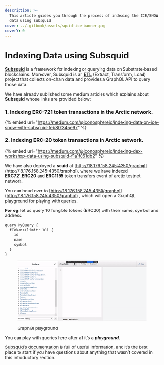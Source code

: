 ```yaml
---
description: >-
  This article guides you through the process of indexing the ICE/SNOW Network
  data using subsquid
cover: ../.gitbook/assets/squid-ice-banner.png
coverY: 0
---
```


# Indexing Data using Subsquid

[**Subsquid**](https://docs.subsquid.io/) is a framework for indexing or querying data on Substrate-based blockchains. Moreover, Subsquid is an [**ETL**](https://en.wikipedia.org/wiki/Extract,\_transform,\_load) (Extract, Transform, Load) project that collects on-chain data and provides a GraphQL API to query those data.

We have already published some medium articles which explains about **Subsquid** whose links are provided below:

### 1. Indexing ERC-721 token transactions in the Arctic network.

{% embed url="https://medium.com/@iconosphereio/indexing-data-on-ice-snow-with-subsquid-feb80f345e97" %}

### 2. Indexing ERC-20 token transactions in Arctic network.

{% embed url="https://medium.com/@iconosphereio/indexing-dex-workshop-data-using-subsquid-f1a1f061db2" %}

We have also deployed a **squid** at [http://18.176.158.245:4350/graphql](http://18.176.158.245:4350/graphql), where we have indexed **ERC721**,**ERC20** and **ERC1155** token transfers event of arctic testnet network.

You can head over to [http://18.176.158.245:4350/graphql](http://18.176.158.245:4350/graphql) , which will open a GraphQL playground for playing with queries.

**For eg**: let us query 10 fungible tokens (ERC20) with their name, symbol and address.

```
query MyQuery {
  fTokens(limit: 10) {
    id
    name
    symbol
  }
}
```

<figure><img src="../.gitbook/assets/xyz.gif" alt=""><figcaption><p>GraphQl playground</p></figcaption></figure>

You can play with queries here after all it’s a _**playground**_.

[Subsquid’s documentation](https://docs.subsquid.io/) is full of useful information, and it’s the best place to start if you have questions about anything that wasn’t covered in this introductory section.
